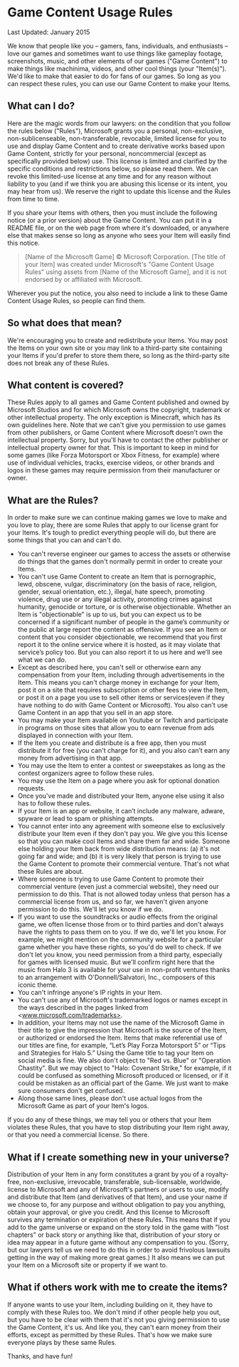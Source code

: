 # Game Content Usage Rules

Last Updated: January 2015

We know that people like you – gamers, fans, individuals, and enthusiasts – love our games and sometimes want to use things like gameplay footage, screenshots, music, and other elements of our games ("Game Content") to make things like machinima, videos, and other cool things (your "Item(s)"). We'd like to make that easier to do for fans of our games. So long as you can respect these rules, you can use our Game Content to make your Items.

## What can I do?

Here are the magic words from our lawyers: on the condition that you follow the rules below ("Rules"), Microsoft grants you a personal, non-exclusive, non-sublicenseable, non-transferable, revocable, limited license for you to use and display Game Content and to create derivative works based upon Game Content, strictly for your personal, noncommercial (except as specifically provided below) use. This license is limited and clarified by the specific conditions and restrictions below, so please read them. We can revoke this limited-use license at any time and for any reason without liability to you (and if we think you are abusing this license or its intent, you may hear from us). We reserve the right to update this license and the Rules from time to time.

If you share your Items with others, then you must include the following notice (or a prior version) about the Game Content. You can put it in a README file, or on the web page from where it's downloaded, or anywhere else that makes sense so long as anyone who sees your Item will easily find this notice.

> [Name of the Microsoft Game] © Microsoft Corporation. [The title of your Item] was created under Microsoft's "Game Content Usage Rules" using assets from [Name of the Microsoft Game], and it is not endorsed by or affiliated with Microsoft.

Wherever you put the notice, you also need to include a link to these Game Content Usage Rules, so people can find them.

## So what does that mean?

We're encouraging you to create and redistribute your Items. You may post the Items on your own site or you may link to a third-party site containing your Items if you'd prefer to store them there, so long as the third-party site does not break any of these Rules.

## What content is covered?

These Rules apply to all games and Game Content published and owned by Microsoft Studios and for which Microsoft owns the copyright, trademark or other intellectual property. The only exception is Minecraft, which has its own guidelines here. Note that we can't give you permission to use games from other publishers, or Game Content where Microsoft doesn't own the intellectual property. Sorry, but you'll have to contact the other publisher or intellectual property owner for that. This is important to keep in mind for some games (like Forza Motorsport or Xbox Fitness, for example) where use of individual vehicles, tracks, exercise videos, or other brands and logos in these games may require permission from their manufacturer or owner.

## What are the Rules?

In order to make sure we can continue making games we love to make and you love to play, there are some Rules that apply to our license grant for your Items. It's tough to predict everything people will do, but there are some things that you can and can't do.

+ You can't reverse engineer our games to access the assets or otherwise do things that the games don't normally permit in order to create your Items.
+ You can't use Game Content to create an Item that is pornographic, lewd, obscene, vulgar, discriminatory (on the basis of race, religion, gender, sexual orientation, etc.), illegal, hate speech, promoting violence, drug use or any illegal activity, promoting crimes against humanity, genocide or torture, or is otherwise objectionable. Whether an Item is "objectionable" is up to us, but you can expect us to be concerned if a significant number of people in the game’s community or the public at large report the content as offensive. If you see an Item or content that you consider objectionable, we recommend that you first report it to the online service where it is hosted, as it may violate that service’s policy too. But you can also report it to us here and we’ll see what we can do.
+ Except as described here, you can't sell or otherwise earn any compensation from your Item, including through advertisements in the Item.  This means you  can't charge money in exchange for your Item, post it on a site that requires subscription or other fees to view the Item, or post it on a page you use to sell other items or services(even if they have nothing to do with Game Content or Microsoft). You also can't use Game Content in an app that you sell in an app store.
+ You may make your Item available on Youtube or Twitch and participate in programs on those sites that allow you to earn revenue from ads displayed in connection with your Item.
+ If the Item you create and distribute is a free app, then you must distribute it for free (you can't charge for it), and you also can’t earn any money from advertising in that app.
+ You may use the Item to enter a contest or sweepstakes as long as the contest organizers agree to follow these rules.
+ You may use the Item on a page where you ask for optional donation requests.
+ Once you've made and distributed your Item, anyone else using it also has to follow these rules.
+ If your Item is an app or website, it can’t include any malware, adware, spyware or lead to spam or phishing attempts.
+ You cannot enter into any agreement with someone else to exclusively distribute your Item even if they don't pay you.  We give you this license so that you can make cool Items and share them far and wide. Someone else holding your Item back from wide distribution means: (a) it's not going far and wide; and (b) it is very likely that person is trying to use the Game Content to promote their commercial venture. That's not what these Rules are about.
+ Where someone is trying to use Game Content to promote their commercial venture (even just a commercial website), they need our permission to do this. That is not allowed today unless that person has a commercial license from us, and so far, we haven't given anyone permission to do this. We'll let you know if we do.
+ If you want to use the soundtracks or audio effects from the original game, we often license those from or to third parties and don't always have the rights to pass them on to you. If we do, we'll let you know.  For example, we might mention on the community website for a particular game whether you have these rights, so you'd do well to check. If we don't let you know, you need permission from a third party, especially for games with licensed music. But we'll confirm right here that the music from Halo 3 is available for your use in non-profit ventures thanks to an arrangement with O'Donnell/Salvatori, Inc., composers of this iconic theme.
+ You can't infringe anyone's IP rights in your Item.
+ You can't use any of Microsoft's trademarked logos or names except in the ways described in the pages linked from <www.microsoft.com/trademarks>.
+ In addition, your Items may not use the name of the Microsoft Game in their title to give the impression that Microsoft is the source of the Item, or authorized or endorsed the Item. Items that make referential use of our titles are fine, for example, “Let’s Play Forza Motorsport 5” or “Tips and Strategies for Halo 5.” Using the Game title to tag your Item on social media is fine. We also don't object to "Red vs. Blue" or "Operation Chastity". But we may object to "Halo: Covenant Strike," for example, if it could be confused as something Microsoft produced or licensed, or if it could be mistaken as an official part of the Game. We just want to make sure consumers don't get confused.
+ Along those same lines, please don't use actual logos from the Microsoft Game as part of your Item's logos.

If you do any of these things, we may tell you or others that your Item violates these Rules, that you have to stop distributing your Item right away, or that you need a commercial license. So there.

## What if I create something new in your universe?

Distribution of your Item in any form constitutes a grant by you of a royalty-free, non-exclusive, irrevocable, transferable, sub-licensable, worldwide, license to Microsoft and any of Microsoft's partners or users to use, modify and distribute that Item (and derivatives of that Item), and use your name if we choose to, for any purpose and without obligation to pay you anything, obtain your approval, or give you credit.  And this license to Microsoft survives any termination or expiration of these Rules.  This means that if you add to the game universe or expand on the story told in the game with "lost chapters" or back story or anything like that, distribution of your story or idea may appear in a future game without any compensation to you. (Sorry, but our lawyers tell us we need to do this in order to avoid frivolous lawsuits getting in the way of making more great games.) It also means we can put your Item on a Microsoft site or property if we want to.

## What if others work with me to create the items?

If anyone wants to use your Item, including building on it, they have to comply with these Rules too. We don't mind if other people help you out, but you have to be clear with them that it's not you giving permission to use the Game Content, it's us. And like you, they can't earn money from their efforts, except as permitted by these Rules.  That's how we make sure everyone plays by these same Rules.

Thanks, and have fun!

